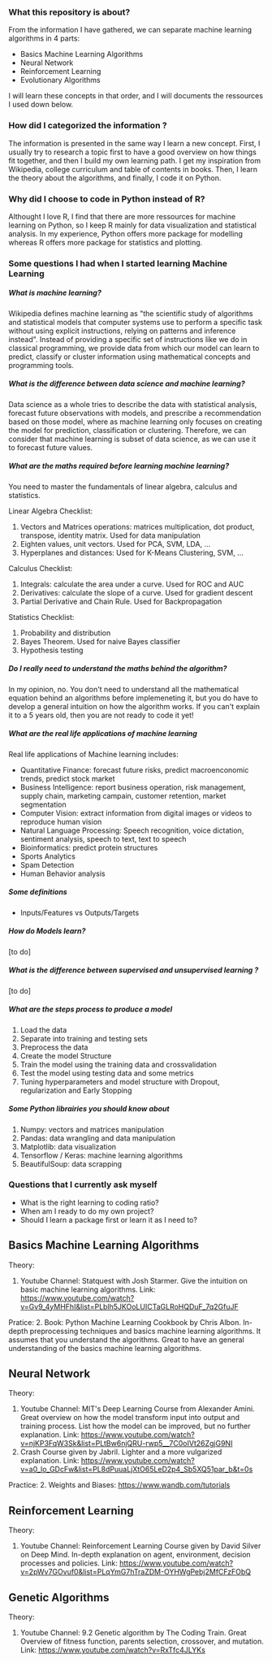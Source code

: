 ### What this repository is about?

From the information I have gathered, we can separate machine learning algorithms in 4 parts: 
- Basics Machine Learning Algorithms
- Neural Network
- Reinforcement Learning
- Evolutionary Algorithms

I will learn these concepts in that order, and I will documents the ressources I used down below.

### How did I categorized the information ?

The information is presented in the same way I learn a new concept. First, I usually try to research a topic first to have a good overview on how things fit together, and then I build my own learning path. I get my inspiration from Wikipedia, college curriculum and table of contents in books. Then, I learn the theory about the algorithms, and finally, I code it on Python.

### Why did I choose to code in Python instead of R?

Althought I love R, I find that there are more ressources for machine learning on Python, so I keep R mainly for data visualization and statistical analysis. In my experience, Python offers more package for modelling whereas R offers more package for statistics and plotting.

### Some questions I had when I started learning Machine Learning

##### What is machine learning?

Wikipedia defines machine learning as "the scientific study of algorithms and statistical models that computer systems use to perform a specific task without using explicit instructions, relying on patterns and inference instead". Instead of providing a specific set of instructions like we do in classical programming, we provide data from which our model can learn to predict, classify or cluster information using mathematical concepts and programming tools.

##### What is the difference between data science and machine learning?

Data science as a whole tries to describe the data with statistical analysis, forecast future observations with models, and prescribe a recommendation based on those model, where as machine learning only focuses on creating the model for prediction, classification or clustering. Therefore, we can consider that machine learning is subset of data science, as we can use it to forecast future values.

##### What are the maths required before learning machine learning?

You need to master the fundamentals of linear algebra, calculus and statistics. 

Linear Algebra Checklist: 
1. Vectors and Matrices operations: matrices multiplication, dot product, transpose, identity matrix. Used for data manipulation
2. Eighten values, unit vectors. Used for PCA, SVM, LDA, ...
3. Hyperplanes and distances: Used for K-Means Clustering, SVM, ... 

Calculus Checklist:
1. Integrals: calculate the area under a curve. Used for ROC and AUC
2. Derivatives: calculate the slope of a curve. Used for gradient descent
3. Partial Derivative and Chain Rule. Used for Backpropagation

Statistics Checklist:
1. Probability and distribution
2. Bayes Theorem. Used for naive Bayes classifier
3. Hypothesis testing

##### Do I really need to understand the maths behind the algorithm?

In my opinion, no. You don't need to understand all the mathematical equation behind an algorithms before implemeneting it, but you do have to develop a general intuition on how the algorithm works.
If you can't explain it to a 5 years old, then you are not ready to code it yet!

##### What are the real life applications of machine learning

Real life applications of Machine learning includes:
- Quantitative Finance: forecast future risks, predict macroenconomic trends, predict stock market
- Business Intelligence: report business operation, risk management, supply chain, marketing campain, customer retention, market segmentation
- Computer Vision: extract information from digital images or videos to reproduce human vision
- Natural Language Processing: Speech recognition, voice dictation, sentiment analysis, speech to text, text to speech
- Bioinformatics: predict protein structures
- Sports Analytics
- Spam Detection
- Human Behavior analysis

##### Some definitions

- Inputs/Features vs Outputs/Targets

##### How do Models learn?

[to do]

##### What is the difference between supervised and unsupervised learning ?

[to do]

##### What are the steps process to produce a model

1. Load the data 
2. Separate into training and testing sets
2. Preprocess the data
3. Create the model Structure
4. Train the model using the training data and crossvalidation
5. Test the model using testing data and some metrics
6. Tuning hyperparameters and model structure with Dropout, regularization and Early Stopping

##### Some Python librairies you should know about

1. Numpy: vectors and matrices manipulation
2. Pandas: data wrangling and data manipulation
3. Matplotlib: data visualization
4. Tensorflow / Keras: machine learning algorithms
5. BeautifulSoup: data scrapping

### Questions that I currently ask myself

- What is the right learning to coding ratio?
- When am I ready to do my own project?
- Should I learn a package first or learn it as I need to?

## Basics Machine Learning Algorithms

Theory: 
1. Youtube Channel: Statquest with Josh Starmer. Give the intuition on basic machine learning algorithms. Link: https://www.youtube.com/watch?v=Gv9_4yMHFhI&list=PLblh5JKOoLUICTaGLRoHQDuF_7q2GfuJF

Pratice: 
2. Book: Python Machine Learning Cookbook by Chris Albon. In-depth preprocessing techniques and basics machine learning algorithms. It assumes that you understand the algorithms. Great to have an general understanding of the basics machine learning algorithms.

## Neural Network

Theory:
1. Youtube Channel: MIT's Deep Learning Course from Alexander Amini. Great overview on how the model transform input into output and training process. List how the model can be improved, but no further explanation. Link: https://www.youtube.com/watch?v=njKP3FqW3Sk&list=PLtBw6njQRU-rwp5__7C0oIVt26ZgjG9NI
3. Crash Course given by Jabril. Lighter and a more vulgarized explanation. Link: https://www.youtube.com/watch?v=a0_lo_GDcFw&list=PL8dPuuaLjXtO65LeD2p4_Sb5XQ51par_b&t=0s 

Practice:
2. Weights and Biases: https://www.wandb.com/tutorials

## Reinforcement Learning

Theory:
1. Youtube Channel: Reinforcement Learning Course given by David Silver on Deep Mind. In-depth explanation on agent, environment, decision processes and policies. Link: https://www.youtube.com/watch?v=2pWv7GOvuf0&list=PLqYmG7hTraZDM-OYHWgPebj2MfCFzFObQ

## Genetic Algorithms

Theory:
1. Youtube Channel: 9.2 Genetic algorithm by The Coding Train. Great Overview of fitness function, parents selection, crossover, and mutation. Link: https://www.youtube.com/watch?v=RxTfc4JLYKs


